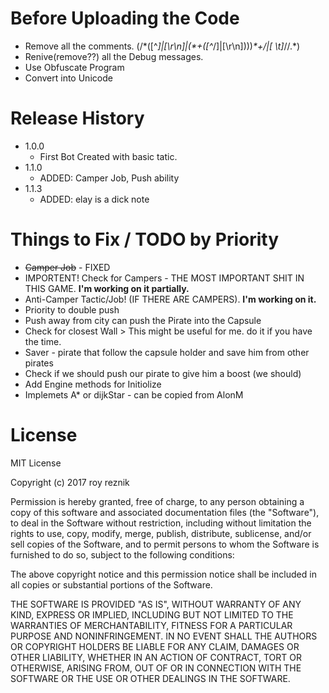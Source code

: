 # Before Uploading the Code
+ Remove all the comments. (/\*([^*]|[\r\n]|(\*+([^*/]|[\r\n])))*\*+/|[ \t]*//.*)
+ Renive(remove??) all the Debug messages.
+ Use Obfuscate Program
+ Convert into Unicode

# Release History
* 1.0.0
    * First Bot Created with basic tatic.
* 1.1.0
    * ADDED: Camper Job, Push ability
* 1.1.3 
    * ADDED: elay is a dick note
# Things to Fix / TODO by Priority
 + ~~Camper Job~~  - FIXED
 + IMPORTENT! Check for Campers - THE MOST IMPORTANT SHIT IN THIS GAME. **I'm working on it partially.**
 + Anti-Camper Tactic/Job! (IF THERE ARE CAMPERS). **I'm working on it.**
 + Priority to double push
 + Push away from city can push the Pirate into the Capsule
 + Check for closest Wall > This might be useful for me. do it if you have the time.
 + Saver - pirate that follow the capsule holder and save him from other pirates
 + Check if we should push our pirate to give him a boost (we should)
 + Add Engine methods for Initiolize
 + Implemets A* or dijkStar - can be copied from AlonM

# License
MIT License

Copyright (c) 2017 roy reznik

Permission is hereby granted, free of charge, to any person obtaining a copy
of this software and associated documentation files (the "Software"), to deal
in the Software without restriction, including without limitation the rights
to use, copy, modify, merge, publish, distribute, sublicense, and/or sell
copies of the Software, and to permit persons to whom the Software is
furnished to do so, subject to the following conditions:

The above copyright notice and this permission notice shall be included in all
copies or substantial portions of the Software.

THE SOFTWARE IS PROVIDED "AS IS", WITHOUT WARRANTY OF ANY KIND, EXPRESS OR
IMPLIED, INCLUDING BUT NOT LIMITED TO THE WARRANTIES OF MERCHANTABILITY,
FITNESS FOR A PARTICULAR PURPOSE AND NONINFRINGEMENT. IN NO EVENT SHALL THE
AUTHORS OR COPYRIGHT HOLDERS BE LIABLE FOR ANY CLAIM, DAMAGES OR OTHER
LIABILITY, WHETHER IN AN ACTION OF CONTRACT, TORT OR OTHERWISE, ARISING FROM,
OUT OF OR IN CONNECTION WITH THE SOFTWARE OR THE USE OR OTHER DEALINGS IN THE
SOFTWARE.
